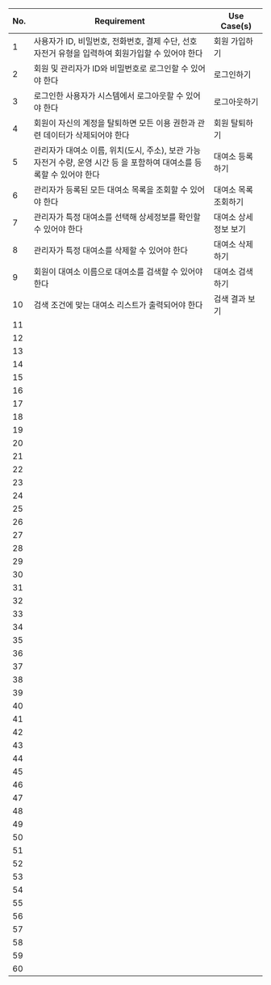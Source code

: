 | No. | Requirement | Use Case(s)  |
|-----|-------------|--------------|
| 1   | 사용자가 ID, 비밀번호, 전화번호, 결제 수단, 선호 자전거 유형을 입력하여 회원가입할 수 있어야 한다 | 회원 가입하기 | 
| 2   |	회원 및 관리자가 ID와 비밀번호로 로그인할 수 있어야 한다 | 로그인하기 |
| 3   | 로그인한 사용자가 시스템에서 로그아웃할 수 있어야 한다 | 로그아웃하기 |
| 4   | 회원이 자신의 계정을 탈퇴하면 모든 이용 권한과 관련 데이터가 삭제되어야 한다 | 회원 탈퇴하기 |
| 5   | 관리자가 대여소 이름, 위치(도시, 주소), 보관 가능 자전거 수량, 운영 시간 등 을 포함하여 대여소를 등록할 수 있어야 한다 | 대여소 등록하기 |
| 6   | 관리자가 등록된 모든 대여소 목록을 조회할 수 있어야 한다 | 대여소 목록 조회하기 |
| 7   | 관리자가 특정 대여소를 선택해 상세정보를 확인할 수 있어야 한다 | 대여소 상세정보 보기 |
| 8   | 관리자가 특정 대여소를 삭제할 수 있어야 한다 | 대여소 삭제하기 |
| 9   | 회원이 대여소 이름으로 대여소를 검색할 수 있어야 한다 | 대여소 검색하기 |
| 10  | 검색 조건에 맞는 대여소 리스트가 출력되어야 한다 | 검색 결과 보기 |
| 11  |             |              |
| 12  |             |              |
| 13  |             |              |
| 14  |             |              |
| 15  |             |              |
| 16  |             |              |
| 17  |             |              |
| 18  |             |              |
| 19  |             |              |
| 20  |             |              |
| 21  |             |              |
| 22  |             |              |
| 23  |             |              |
| 24  |             |              |
| 25  |             |              |
| 26  |             |              |
| 27  |             |              |
| 28  |             |              |
| 29  |             |              |
| 30  |             |              |
| 31  |             |              |
| 32  |             |              |
| 33  |             |              |
| 34  |             |              |
| 35  |             |              |
| 36  |             |              |
| 37  |             |              |
| 38  |             |              |
| 39  |             |              |
| 40  |             |              |
| 41  |             |              |
| 42  |             |              |
| 43  |             |              |
| 44  |             |              |
| 45  |             |              |
| 46  |             |              |
| 47  |             |              |
| 48  |             |              |
| 49  |             |              |
| 50  |             |              |
| 51  |             |              |
| 52  |             |              |
| 53  |             |              |
| 54  |             |              |
| 55  |             |              |
| 56  |             |              |
| 57  |             |              |
| 58  |             |              |
| 59  |             |              |
| 60  |             |              |
